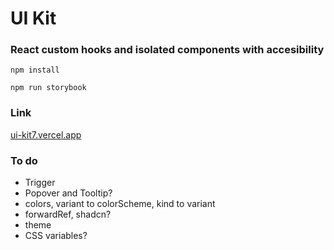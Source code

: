 # UI Kit

### React custom hooks and isolated components with accesibility

`npm install`

`npm run storybook`

### Link

[ui-kit7.vercel.app](https://ui-kit7.vercel.app/)

### To do

- Trigger
- Popover and Tooltip?
- colors, variant to colorScheme, kind to variant
- forwardRef, shadcn?
- theme
- CSS variables?
